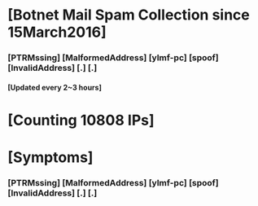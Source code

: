 # [Botnet Mail Spam Collection since 15March2016]
### [PTRMssing] [MalformedAddress] [ylmf-pc] [spoof] [InvalidAddress] [.] [.]
#### [Updated every 2~3 hours]

# [Counting 10808 IPs]

# [Symptoms] 
###   [PTRMssing] [MalformedAddress] [ylmf-pc] [spoof] [InvalidAddress] [.] [.]
